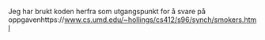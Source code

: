 Jeg har brukt koden herfra som utgangspunkt for å svare på oppgavenhttps://www.cs.umd.edu/~hollings/cs412/s96/synch/smokers.html 
